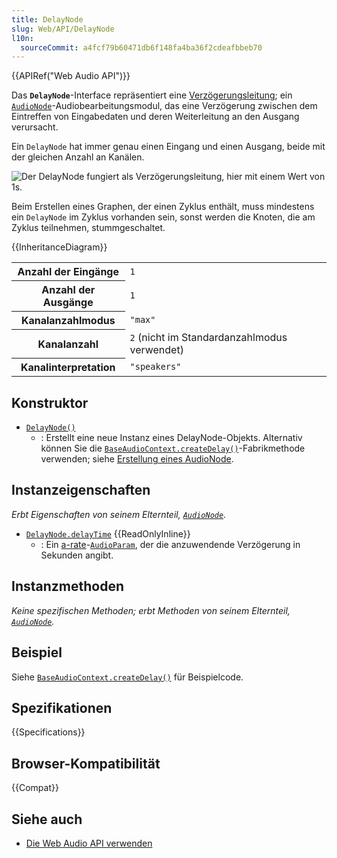 ```yaml
---
title: DelayNode
slug: Web/API/DelayNode
l10n:
  sourceCommit: a4fcf79b60471db6f148fa4ba36f2cdeafbbeb70
---
```


{{APIRef("Web Audio API")}}

Das **`DelayNode`**-Interface repräsentiert eine [Verzögerungsleitung](https://en.wikipedia.org/wiki/Digital_delay_line); ein [`AudioNode`](/de/docs/Web/API/AudioNode)-Audiobearbeitungsmodul, das eine Verzögerung zwischen dem Eintreffen von Eingabedaten und deren Weiterleitung an den Ausgang verursacht.

Ein `DelayNode` hat immer genau einen Eingang und einen Ausgang, beide mit der gleichen Anzahl an Kanälen.

![Der DelayNode fungiert als Verzögerungsleitung, hier mit einem Wert von 1s.](webaudiodelaynode.png)

Beim Erstellen eines Graphen, der einen Zyklus enthält, muss mindestens ein `DelayNode` im Zyklus vorhanden sein, sonst werden die Knoten, die am Zyklus teilnehmen, stummgeschaltet.

{{InheritanceDiagram}}

<table class="properties">
  <tbody>
    <tr>
      <th scope="row">Anzahl der Eingänge</th>
      <td><code>1</code></td>
    </tr>
    <tr>
      <th scope="row">Anzahl der Ausgänge</th>
      <td><code>1</code></td>
    </tr>
    <tr>
      <th scope="row">Kanalanzahlmodus</th>
      <td><code>"max"</code></td>
    </tr>
    <tr>
      <th scope="row">Kanalanzahl</th>
      <td><code>2</code> (nicht im Standardanzahlmodus verwendet)</td>
    </tr>
    <tr>
      <th scope="row">Kanalinterpretation</th>
      <td><code>"speakers"</code></td>
    </tr>
  </tbody>
</table>

## Konstruktor

- [`DelayNode()`](/de/docs/Web/API/DelayNode/DelayNode)
  - : Erstellt eine neue Instanz eines DelayNode-Objekts. Alternativ können Sie die [`BaseAudioContext.createDelay()`](/de/docs/Web/API/BaseAudioContext/createDelay)-Fabrikmethode verwenden; siehe [Erstellung eines AudioNode](/de/docs/Web/API/AudioNode#creating_an_audionode).

## Instanzeigenschaften

_Erbt Eigenschaften von seinem Elternteil, [`AudioNode`](/de/docs/Web/API/AudioNode)._

- [`DelayNode.delayTime`](/de/docs/Web/API/DelayNode/delayTime) {{ReadOnlyInline}}
  - : Ein [a-rate](/de/docs/Web/API/AudioParam#a-rate)-[`AudioParam`](/de/docs/Web/API/AudioParam), der die anzuwendende Verzögerung in Sekunden angibt.

## Instanzmethoden

_Keine spezifischen Methoden; erbt Methoden von seinem Elternteil, [`AudioNode`](/de/docs/Web/API/AudioNode)._

## Beispiel

Siehe [`BaseAudioContext.createDelay()`](/de/docs/Web/API/BaseAudioContext/createDelay#examples) für Beispielcode.

## Spezifikationen

{{Specifications}}

## Browser-Kompatibilität

{{Compat}}

## Siehe auch

- [Die Web Audio API verwenden](/de/docs/Web/API/Web_Audio_API/Using_Web_Audio_API)
